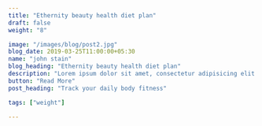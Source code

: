 ```yaml
---
title: "Ethernity beauty health diet plan"
draft: false 
weight: "8" 

image: "/images/blog/post2.jpg"
blog_date: 2019-03-25T11:00:00+05:30
name: "john stain"
blog_heading: "Ethernity beauty health diet plan"
description: "Lorem ipsum dolor sit amet, consectetur adipisicing elit. Rerum, minima."
button: "Read More"
post_heading: "Track your daily body fitness"

tags: ["weight"]

---
```




